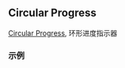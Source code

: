 ## Circular Progress

[Circular Progress](https://material.google.com/components/progress-activity.html#progress-activity-types-of-indicators), 环形进度指示器


### 示例
